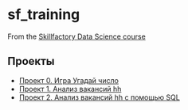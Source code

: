 # sf_training
From the [Skillfactory Data Science course](https://skillfactory.ru/data-scientist)

## Проекты

* [Проект 0. Игра Угадай число](https://github.com/Xeniabestlook/sf_training/tree/main/Project_0)
* [Проект 1. Анализ вакансий hh](https://github.com/Xeniabestlook/sf_training/tree/main/Project_1)
* [Проект 2. Анализ вакансий hh с помощью SQL](https://github.com/Xeniabestlook/sf_training/tree/main/Project_2)
